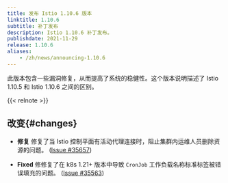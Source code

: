 ```yaml
---
title: 发布 Istio 1.10.6 版本
linktitle: 1.10.6
subtitle: 补丁发布
description: Istio 1.10.6 补丁发布。
publishdate: 2021-11-29
release: 1.10.6
aliases:
    - /zh/news/announcing-1.10.6
---
```


此版本包含一些漏洞修复，从而提高了系统的稳健性。这个版本说明描述了 Istio 1.10.5 和 Istio 1.10.6 之间的区别。

{{< relnote >}}

## 改变{#changes}

- **修复** 修复了当 Istio 控制平面有活动代理连接时，阻止集群内运维人员删除资源的问题。
  ([Issue #35657](https://github.com/istio/istio/issues/35657))

- **Fixed** 修修复了在 k8s 1.21+ 版本中导致 `CronJob` 工作负载名称标准标签被错误填充的问题。
  ([Issue #35563](https://github.com/istio/istio/issues/35563))
